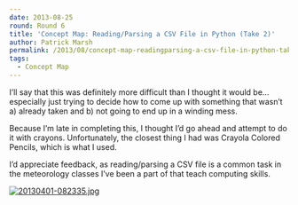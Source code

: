 ```yaml
---
date: 2013-08-25
round: Round 6
title: 'Concept Map: Reading/Parsing a CSV File in Python (Take 2)'
author: Patrick Marsh
permalink: /2013/08/concept-map-readingparsing-a-csv-file-in-python-take-2/
tags:
  - Concept Map
---
```

I&#8217;ll say that this was definitely more difficult than I thought it would be&#8230;especially just trying to decide how to come up with something that wasn&#8217;t a) already taken and b) not going to end up in a winding mess.

Because I&#8217;m late in completing this, I thought I&#8217;d go ahead and attempt to do it with crayons. Unfortunately, the closest thing I had was Crayola Colored Pencils, which is what I used.

I&#8217;d appreciate feedback, as reading/parsing a CSV file is a common task in the meteorology classes I&#8217;ve been a part of that teach computing skills.

[<img class="alignnone size-full" alt="20130401-082335.jpg" src="http://teaching.software-carpentry.org/wp-content/uploads/2013/04/20130401-082335.jpg" />][1]

 [1]: http://teaching.software-carpentry.org/wp-content/uploads/2013/04/20130401-082335.jpg
